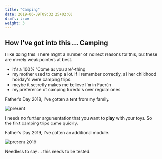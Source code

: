 ```yaml
---
title: "Camping"
date: 2019-06-09T09:32:25+02:00
draft: true
weight: 3
---
```


## How I've got into this ... Camping
I like doing this. There might a number of indirect reasons for this, but these are merely weak pointers at best.

* it's a 100% "Come as you are"-thing
* my mother used to camp a lot. If I remember correctly, all her childhood holiday's were camping trips.
* maybe it secretly makes me believe I'm in Faer&ucirc;n
* my preference of camping tuxedo's over regular ones

Father's Day 2018, I've gotten a tent from my family.

<img src="/images/DSC_1627.jpg" alt="present" class="default">

I needs no further argumentation that you want to **play** with your toys. So the first camping trips came quickly.

Father's Day 2019, I've gotten an additional module.

<img src="/images/DSC_1627.jpg" alt="present 2019" class="default">

Needless to say ... this needs to be tested.